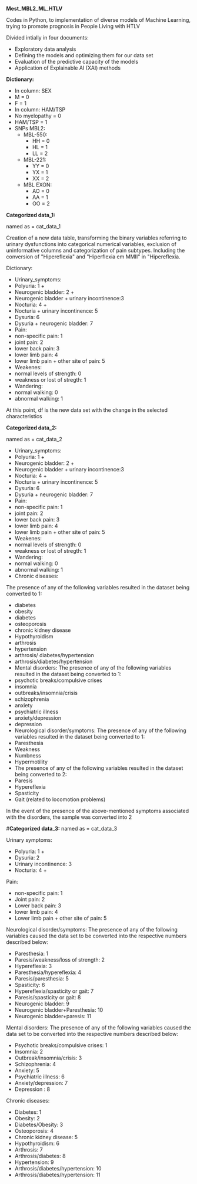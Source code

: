 **Mest_MBL2_ML_HTLV**

Codes in Python, to implementation of diverse models of Machine Learning, trying to promote prognosis in People Living with HTLV

Divided intially in four documents:

- Exploratory data analysis
- Defining the models and optimizing them for our data set
- Evaluation of the predictive capacity of the models
- Application of Explainable AI (XAI) methods

**Dictionary:**

- In column: SEX
- M = 0
- F = 1
- In column: HAM/TSP
- No myelopathy = 0
- HAM/TSP = 1
- SNPs MBL2:
    - MBL-550:
        - HH = 0
        - HL = 1
        - LL = 2
    - MBL-221:
        - YY = 0
        - YX = 1
        - XX = 2
    - MBL EXON:
        - AO = 0
        - AA = 1
        - OO = 2

**Categorized data_1:**

named as = cat_data_1

Creation of a new data table, transforming the binary variables referring to urinary dysfunctions into categorical numerical variables, exclusion of uninformative columns and categorization of pain subtypes. Including the conversion of "Hipereflexia" and "Hiperflexia em MMII" in "Hipereflexia.

Dictionary:

- Urinary_symptoms:
- Polyuria: 1 +
- Neurogenic bladder: 2 +
- Neurogenic bladder + urinary incontinence:3
- Nocturia: 4 +
- Nocturia + urinary incontinence: 5
- Dysuria: 6
- Dysuria + neurogenic bladder: 7
- Pain:
- non-specific pain: 1
- joint pain: 2
- lower back pain: 3
- lower limb pain: 4
- lower limb pain + other site of pain: 5
- Weakenes:
- normal levels of strength: 0
- weakness or lost of stregth: 1
- Wandering:
- normal walking: 0
- abnormal walking: 1

At this point, df is the new data set with the change in the selected characteristics

**Categorized data_2:**

named as = cat_data_2

- Urinary_symptoms:
- Polyuria: 1 +
- Neurogenic bladder: 2 +
- Neurogenic bladder + urinary incontinence:3
- Nocturia: 4 +
- Nocturia + urinary incontinence: 5
- Dysuria: 6
- Dysuria + neurogenic bladder: 7
- Pain:
- non-specific pain: 1
- joint pain: 2
- lower back pain: 3
- lower limb pain: 4
- lower limb pain + other site of pain: 5
- Weakenes:
- normal levels of strength: 0
- weakness or lost of stregth: 1
- Wandering:
- normal walking: 0
- abnormal walking: 1
- Chronic diseases:

The presence of any of the following variables resulted in the dataset being converted to 1:

- diabetes
- obesity
- diabetes
- osteoporosis
- chronic kidney disease
- Hypothyroidism
- arthrosis
- hypertension
- arthrosis/ diabetes/hypertension
- arthrosis/diabetes/hypertension
- Mental disorders: The presence of any of the following variables resulted in the dataset being converted to 1:
- psychotic breaks/compulsive crises
- insomnia
- outbreaks/insomnia/crisis
- schizophrenia
- anxiety
- psychiatric illness
- anxiety/depression
- depression
- Neurological disorder/symptoms: The presence of any of the following variables resulted in the dataset being converted to 1:
- Paresthesia
- Weakness
- Numbness
- Hypermotility
- The presence of any of the following variables resulted in the dataset being converted to 2:
- Paresis
- Hypereflexia
- Spasticity
- Gait (related to locomotion problems)

In the event of the presence of the above-mentioned symptoms associated with the disorders, the sample was converted into 2

#**Categorized data_3:** named as = cat_data_3

Urinary symptoms:

- Polyuria: 1 +
- Dysuria: 2
- Urinary incontinence: 3
- Nocturia: 4 +

Pain:

- non-specific pain: 1
- Joint pain: 2
- Lower back pain: 3
- lower limb pain: 4
- Lower limb pain + other site of pain: 5

Neurological disorder/symptoms: The presence of any of the following variables caused the data set to be converted into the respective numbers described below:

- Paresthesia: 1
- Paresis/weakness/loss of strength: 2
- Hypereflexia: 3
- Paresthesia/hypereflexia: 4
- Paresis/paresthesia: 5
- Spasticity: 6
- Hypereflexia/spasticity or gait: 7
- Paresis/spasticity or gait: 8
- Neurogenic bladder: 9
- Neurogenic bladder+Paresthesia: 10
- Neurogenic bladder+paresis: 11

Mental disorders: The presence of any of the following variables caused the data set to be converted into the respective numbers described below:

- Psychotic breaks/compulsive crises: 1
- Insomnia: 2
- Outbreak/insomnia/crisis: 3
- Schizophrenia: 4
- Anxiety: 5
- Psychiatric illness: 6
- Anxiety/depression: 7
- Depression : 8

Chronic diseases:

- Diabetes: 1
- Obesity: 2
- Diabetes/Obesity: 3
- Osteoporosis: 4
- Chronic kidney disease: 5
- Hypothyroidism: 6
- Arthrosis: 7
- Arthrosis/diabetes: 8
- Hypertension: 9
- Arthrosis/diabetes/hypertension: 10
- Arthrosis/diabetes/hypertension: 11
